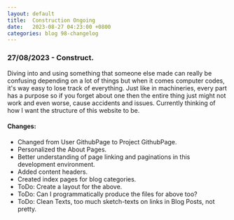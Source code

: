 ```yaml
---
layout: default
title:  Construction Ongoing
date:   2023-08-27 04:23:00 +0800
categories: blog 98-changelog
---
```


<h3>27/08/2023 - Construct.</h3>

<p>Diving into and using something that someone else made can really be confusing depending on a lot of things but when it comes computer codes, it's way easy to lose track of everything. Just like in machineries, every part has a purpose so if you forget about one then the entire thing just might not work and even worse, cause accidents and issues. Currently thinking of how I want the structure of this website to be.</p>
        
<h4>Changes:</h4>
<ul>
<li>Changed from User GithubPage to Project GithubPage.</li>
<li>Personalized the About Pages.</li>
<li>Better understanding of page linking and paginations in this development environment.</li>
<li>Added content headers.</li>
<li>Created index pages for blog categories.</li>
<li>ToDo: Create a layout for the above.</li>
<li>ToDo: Can I programmatically produce the files for above too?</li>
<li>ToDo: Clean Texts, too much sketch-texts on links in Blog Posts, not pretty.</li>
</ul>